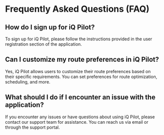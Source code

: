# Frequently Asked Questions (FAQ)

## How do I sign up for iQ Pilot?
To sign up for iQ Pilot, please follow the instructions provided in the user registration section of the application.

## Can I customize my route preferences in iQ Pilot?
Yes, iQ Pilot allows users to customize their route preferences based on their specific requirements. You can set preferences for route optimization, scheduling, and more.

## What should I do if I encounter an issue with the application?
If you encounter any issues or have questions about using iQ Pilot, please contact our support team for assistance. You can reach us via email or through the support portal.
